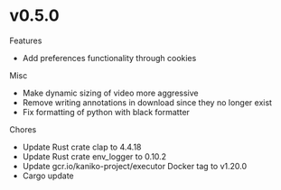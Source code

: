 # v0.5.0

Features

* Add preferences functionality through cookies

Misc

* Make dynamic sizing of video more aggressive
* Remove writing annotations in download since they no longer exist
* Fix formatting of python with black formatter

Chores

* Update Rust crate clap to 4.4.18
* Update Rust crate env_logger to 0.10.2
* Update gcr.io/kaniko-project/executor Docker tag to v1.20.0
* Cargo update